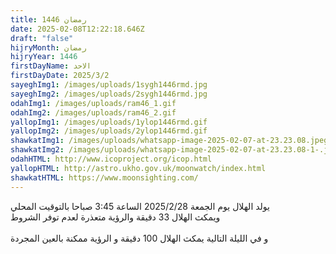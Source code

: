 ```yaml
---
title: رمضان 1446
date: 2025-02-08T12:22:18.646Z
draft: "false"
hijryMonth: رمضان
hijryYear: 1446
firstDayName: الاحد
firstDayDate: 2025/3/2
sayeghImg1: /images/uploads/1sygh1446rmd.jpg
sayeghImg2: /images/uploads/2sygh1446rmd.jpg
odahImg1: /images/uploads/ram46_1.gif
odahImg2: /images/uploads/ram46_2.gif
yallopImg1: /images/uploads/1ylop1446rmd.gif
yallopImg2: /images/uploads/2ylop1446rmd.gif
shawkatImg1: /images/uploads/whatsapp-image-2025-02-07-at-23.23.08.jpeg
shawkatImg2: /images/uploads/whatsapp-image-2025-02-07-at-23.23.08-1-.jpeg
odahHTML: http://www.icoproject.org/icop.html
yallopHTML: http://astro.ukho.gov.uk/moonwatch/index.html
shawkatHTML: https://www.moonsighting.com/
---
```

يولد الهلال يوم الجمعة 2025/2/28 الساعة 3:45 صباحا بالتوقيت المحلي\
و﻿يمكث الهلال 33 دقيقة والرؤية متعذرة لعدم توفر الشروط\
\
و﻿ في الليلة التالية يمكث الهلال 100 دقيقة و الرؤية ممكنة بالعين المجردة